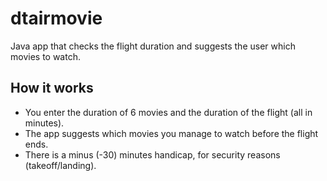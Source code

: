 # dtairmovie
Java app that checks the flight duration and suggests the user which movies to watch.

## How it works
- You enter the duration of 6 movies and the duration of the flight (all in minutes). 
- The app suggests which movies you manage to watch before the flight ends.
- There is a minus (-30) minutes handicap, for security reasons (takeoff/landing).
